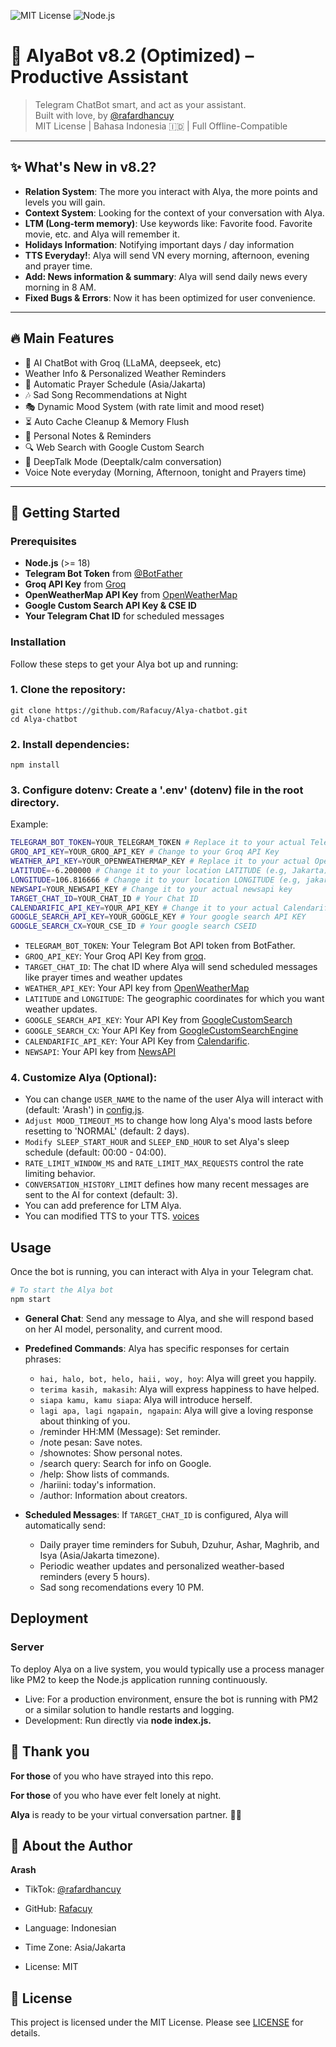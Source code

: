 ![MIT License](https://img.shields.io/badge/license-MIT-blue.svg)
![Node.js](https://img.shields.io/badge/node-%3E=18.0.0-green)

# 🌸 AlyaBot v8.2 (Optimized) – Productive Assistant

> Telegram ChatBot smart, and act as your assistant.  
> Built with love, by [@rafardhancuy](https://github.com/rafacuy)  
> MIT License | Bahasa Indonesia 🇮🇩 | Full Offline-Compatible

---

## ✨ What's New in v8.2?

- **Relation System**: The more you interact with Alya, the more points and levels you will gain.
- **Context System**: Looking for the context of your conversation with Alya.
- **LTM (Long-term memory)**: Use keywords like: Favorite food. Favorite movie, etc. and Alya will remember it.
- **Holidays Information**: Notifying important days / day information
- **TTS Everyday!**: Alya will send VN every morning, afternoon, evening and prayer time.
- **Add: News information & summary**: Alya will send daily news every morning in 8 AM.
- **Fixed Bugs & Errors**: Now it has been optimized for user convenience.

---

## 🔥 Main Features

- 💬 AI ChatBot with Groq (LLaMA, deepseek, etc)
- Weather Info & Personalized Weather Reminders
- 🙏 Automatic Prayer Schedule (Asia/Jakarta)
- 🎶 Sad Song Recommendations at Night
- 🎭 Dynamic Mood System (with rate limit and mood reset)
- ⏳ Auto Cache Cleanup & Memory Flush
- 📝 Personal Notes & Reminders
- 🔍 Web Search with Google Custom Search
- 💌 DeepTalk Mode (Deeptalk/calm conversation)
- Voice Note everyday (Morning, Afternoon, tonight and Prayers time)

---

## 🚀 Getting Started

### Prerequisites
- **Node.js** (>= 18)
- **Telegram Bot Token** from [@BotFather](https://t.me/BotFather)
- **Groq API Key** from [Groq](https://groq.com)
- **OpenWeatherMap API Key** from [OpenWeatherMap](https://openweathermap.org)
- **Google Custom Search API Key & CSE ID** 
- **Your Telegram Chat ID** for scheduled messages

### Installation

Follow these steps to get your Alya bot up and running:

### 1. **Clone the repository**:
```
git clone https://github.com/Rafacuy/Alya-chatbot.git
cd Alya-chatbot
```
### 2. **Install dependencies**:
```
npm install
``` 
### 3. **Configure dotenv: Create a '.env' (dotenv) file in the root directory.**
Example:

```bash
TELEGRAM_BOT_TOKEN=YOUR_TELEGRAM_TOKEN # Replace it to your actual Telegram Bot Token
GROQ_API_KEY=YOUR_GROQ_API_KEY # Change to your Groq API Key
WEATHER_API_KEY=YOUR_OPENWEATHERMAP_KEY # Replace it to your actual OpenWeather API Key
LATITUDE=-6.200000 # Change it to your location LATITUDE (e.g, Jakarta)
LONGITUDE=106.816666 # Change it to your location LONGITUDE (e.g, jakarta)
NEWSAPI=YOUR_NEWSAPI_KEY # Change it to your actual newsapi key
TARGET_CHAT_ID=YOUR_CHAT_ID # Your Chat ID
CALENDARIFIC_API_KEY=YOUR_API_KEY # Change it to your actual Calendarific API KEY
GOOGLE_SEARCH_API_KEY=YOUR_GOOGLE_KEY # Your google search API KEY
GOOGLE_SEARCH_CX=YOUR_CSE_ID # Your google search CSEID
```

- `TELEGRAM_BOT_TOKEN`: Your Telegram Bot API token from BotFather.
- `GROQ_API_KEY`: Your Groq API Key from [groq](https://groq.com).
- `TARGET_CHAT_ID`: The chat ID where Alya will send scheduled messages like prayer times and weather updates
- `WEATHER_API_KEY`: Your API key from [OpenWeatherMap](https://OpenWeatherMap.org)
- `LATITUDE` and `LONGITUDE`: The geographic coordinates for which you want weather updates.
- `GOOGLE_SEARCH_API_KEY`: Your API Key from [GoogleCustomSearch](https://developers.google.com/custom-search/v1/overview)
- `GOOGLE_SEARCH_CX`: Your API Key from [GoogleCustomSearchEngine](https://developers.google.com/custom-search/v1/overview)
- `CALENDARIFIC_API_KEY`: Your API Key from [Calendarific](https://calendarific.com/).
- `NEWSAPI`: Your API key from [NewsAPI](https://newsapi.org)

### 4. Customize Alya **(Optional)**:
- You can change `USER_NAME` to the name of the user Alya will interact with (default: 'Arash') in [config.js](./config/config.js). 
- `Adjust MOOD_TIMEOUT_MS` to change how long Alya's mood lasts before resetting to 'NORMAL' (default: 2 days).
- `Modify SLEEP_START_HOUR` and `SLEEP_END_HOUR` to set Alya's sleep schedule (default: 00:00 - 04:00).
- `RATE_LIMIT_WINDOW_MS` and `RATE_LIMIT_MAX_REQUESTS` control the rate limiting behavior.
- `CONVERSATION_HISTORY_LIMIT` defines how many recent messages are sent to the AI for context (default: 3).
- You can add preference for LTM Alya.
- You can modified TTS to your TTS. [voices](./assets/voice/)

## Usage

Once the bot is running, you can interact with Alya in your Telegram chat.

```bash
# To start the Alya bot
npm start
```


- **General Chat**: Send any message to Alya, and she will respond based on her AI model, personality, and current mood.
- **Predefined Commands**: Alya has specific responses for certain phrases:
    - `hai, halo, bot, helo, haii, woy, hoy`: Alya will greet you happily.
    - `terima kasih, makasih`: Alya will express happiness to have helped.
    - `siapa kamu, kamu siapa`: Alya will introduce herself.
    - `lagi apa, lagi ngapain, ngapain`: Alya will give a loving response about thinking of you.
    - /reminder HH:MM (Message): Set reminder.
    - /note pesan: Save notes.
    - /shownotes: Show personal notes.
    - /search query: Search for info on Google.
    - /help: Show lists of commands.
    - /hariini: today's information.
    - /author: Information about creators.

- **Scheduled Messages**: If `TARGET_CHAT_ID` is configured, Alya will automatically send:
    - Daily prayer time reminders for Subuh, Dzuhur, Ashar, Maghrib, and Isya (Asia/Jakarta timezone).
    - Periodic weather updates and personalized weather-based reminders (every 5 hours).   
    - Sad song recomendations every 10 PM.

## Deployment

### Server

To deploy Alya on a live system, you would typically use a process manager like PM2 to keep the Node.js application running continuously.

- Live: For a production environment, ensure the bot is running with PM2 or a similar solution to handle restarts and logging.
- Development: Run directly via **node index.js.**



## 🙏 Thank you
**For those** of you who have strayed into this repo.

**For those** of you who have ever felt lonely at night.

**Alya** is ready to be your virtual conversation partner. 🌙💖

## 👤 About the Author

**Arash**

- TikTok: [@rafardhancuy](https://tiktok.com/@rafardhancuy)

- GitHub: [Rafacuy](https://github.com/Rafacuy)

- Language: Indonesian

- Time Zone: Asia/Jakarta

- License: MIT

## 📜 License
This project is licensed under the MIT License. Please see [LICENSE](./LICENSE) for details.

